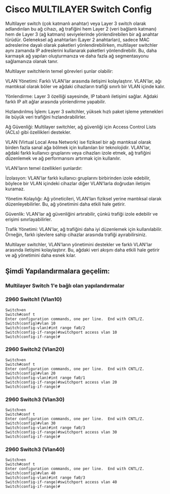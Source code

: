 # Cisco MULTILAYER Switch Config


Multilayer switch (çok katmanlı anahtar) veya Layer 3 switch olarak adlandırılan bu ağ cihazı, ağ trafiğini hem Layer 2 (veri bağlantı katmanı) hem de Layer 3 (ağ katmanı) seviyelerinde yönlendirebilen bir ağ anahtar türüdür. Geleneksel ağ anahtarları (Layer 2 anahtarları), sadece MAC adreslerine dayalı olarak paketleri yönlendirebilirken, multilayer switchler aynı zamanda IP adreslerini kullanarak paketleri yönlendirebilir. Bu, daha karmaşık ağ yapıları oluşturmanıza ve daha fazla ağ segmentasyonu sağlamanıza olanak tanır.

Multilayer switchlerin temel görevleri şunlar olabilir:

VLAN Yönetimi: Farklı VLAN'lar arasında iletişimi kolaylaştırır. VLAN'lar, ağı mantıksal olarak böler ve ağdaki cihazların trafiği sınırlı bir VLAN içinde kalır.

Yönlendirme: Layer 3 özelliği sayesinde, IP tabanlı iletişimi sağlar. Ağdaki farklı IP alt ağlar arasında yönlendirme yapabilir.

Hızlandırılmış İşlem: Layer 3 switchler, yüksek hızlı paket işleme yetenekleri ile büyük veri trafiğini hızlandırabilirler.

Ağ Güvenliği: Multilayer switchler, ağ güvenliği için Access Control Lists (ACLs) gibi özellikleri destekler.

VLAN (Virtual Local Area Network) ise fiziksel bir ağı mantıksal olarak birden fazla sanal ağa bölmek için kullanılan bir teknolojidir. VLAN'lar, ağdaki farklı kullanıcı gruplarını veya cihazları izole etmek, ağ trafiğini düzenlemek ve ağ performansını artırmak için kullanılır.

VLAN'ların temel özellikleri şunlardır:

İzolasyon: VLAN'lar farklı kullanıcı gruplarını birbirinden izole edebilir, böylece bir VLAN içindeki cihazlar diğer VLAN'larla doğrudan iletişim kuramaz.

Yönetim Kolaylığı: Ağ yöneticileri, VLAN'ları fiziksel yerine mantıksal olarak düzenleyebilirler. Bu, ağ yönetimini daha etkili hale getirir.

Güvenlik: VLAN'lar ağ güvenliğini artırabilir, çünkü trafiği izole edebilir ve erişimi sınırlayabilirler.

Trafik Yönetimi: VLAN'lar, ağ trafiğini daha iyi düzenlemek için kullanılabilir. Örneğin, farklı işlevlere sahip cihazlar arasında trafiği ayırabilirsiniz.

Multilayer switchler, VLAN'ların yönetimini destekler ve farklı VLAN'lar arasında iletişimi kolaylaştırır. Bu, ağdaki veri akışını daha etkili hale getirir ve ağ yönetimini daha esnek kılar.



## Şimdi Yapılandırmalara geçelim:

### Multilayer Switch 1'e bağlı olan yapılandırmalar

### 2960 Switch1 (Vlan10)

```
Switch>en
Switch#conf t
Enter configuration commands, one per line.  End with CNTL/Z.
Switch(config)#vlan 10
Switch(config-vlan)#int range fa0/2
Switch(config-if-range)#switchport access vlan 10
Switch(config-if-range)#
```

### 2960 Switch2 (Vlan20)

```
Switch>en
Switch#conf t
Enter configuration commands, one per line.  End with CNTL/Z.
Switch(config)#vlan 20
Switch(config-vlan)#int range fa0/1
Switch(config-if-range)#switchport access vlan 20
Switch(config-if-range)#
```

### 2960 Switch3 (Vlan30)

```
Switch>en
Switch#conf t
Enter configuration commands, one per line.  End with CNTL/Z.
Switch(config)#vlan 30
Switch(config-vlan)#int range fa0/3
Switch(config-if-range)#switchport access vlan 30
Switch(config-if-range)#
```

### 2960 Switch3 (Vlan40)

```
Switch>en
Switch#conf t
Enter configuration commands, one per line.  End with CNTL/Z.
Switch(config)#vlan 40
Switch(config-vlan)#int range fa0/3
Switch(config-if-range)#switchport access vlan 40
Switch(config-if-range)#
```


